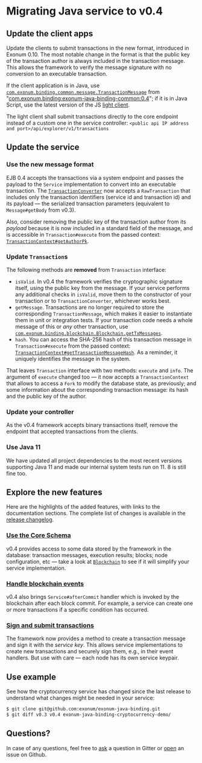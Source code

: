 # Migrating Java service to v0.4

## Update the client apps
Update the clients to submit transactions in the new format, introduced in Exonum 0.10.
The most notable change in the format is that the public key of the transaction author 
is always included in the transaction message. This allows the framework to verify 
the message signature with no conversion to an executable transaction.

If the client application is in Java, 
use [`com.exonum.binding.common.message.TransactionMessage`][tx-message-jd]
from "[com.exonum.binding:exonum-java-binding-common:0.4][common-0.4]";
if it is in Java Script, use the latest version of the JS 
[light client](https://github.com/exonum/exonum-client).

The light client shall submit transactions directly to the core endpoint instead of a custom one
in the service controller:
`<public api IP address and port>/api/explorer/v1/transactions`
 <!-- TODO: Link the core docs when/if they are available -->

[common-0.4]: https://search.maven.org/artifact/com.exonum.binding/exonum-java-binding-common/0.4/jar
[tx-message-jd]: https://exonum.com/doc/api/java-binding-common/0.4/com/exonum/binding/common/message/TransactionMessage.html#builder()

## Update the service
### Use the new message format

EJB 0.4 accepts the transactions via a system endpoint and passes the payload to the `Service`
implementation to convert into an executable transaction. 
The [`TransactionConverter`][tx-converter-jd] now accepts
a `RawTransaction` that includes only the transaction identifiers (service id and transaction id)
and its payload — the serialized transaction parameters (equivalent to `Message#getBody` from v0.3).

Also, consider removing the public key of the transaction author from its _payload_ because
it is now included in a standard field of the message, and is accessible in `Transaction#execute`
from the passed context: [`TransactionContext#getAuthorPk`][tx-context-author-jd].

[tx-converter-jd]: https://exonum.com/doc/api/java-binding-core/0.4/com/exonum/binding/service/TransactionConverter.html
[tx-context-author-jd]: https://exonum.com/doc/api/java-binding-core/0.4/com/exonum/binding/transaction/TransactionContext.html#getAuthorPk() 

### Update `Transaction`s
The following methods are **removed** from `Transaction` interface:
  - `isValid`. In v0.4 the framework verifies the cryptographic signature itself, using the
  public key from the message. If your service performs any additional checks in `isValid`, 
  move them to the constructor of your transaction or to `TransactionConverter`, whichever
  works best.
  - `getMessage`. Transactions are no longer required to store the corresponding 
  `TransactionMessage`, which makes it easier to instantiate them in unit or integration tests.
  If your transaction code needs a whole message of this or _any_ other transaction,
  use [`com.exonum.binding.blockchain.Blockchain.getTxMessages`][blockchain-get-tx-messages-jd].
  - `hash`. You can access the SHA-256 hash of this transaction message in `Transaction#execute`
  from the passed context: [`TransactionContext#getTransactionMessageHash`][tx-context-hash-jd]. 
  As a reminder, it uniquely identifies the message in the system.
  
That leaves `Transaction` interface with two methods: `execute` and `info`.
The argument of `execute` changed too — it now accepts a `TransactionContext` that allows
to access a `Fork` to modify the database state, as previously; and some information about 
the corresponding transaction message: its hash and the public key of the author.

[blockchain-get-tx-messages-jd]: https://exonum.com/doc/api/java-binding-core/0.4/com/exonum/binding/blockchain/Blockchain.html#getTxMessages()
[tx-context-hash-jd]: https://exonum.com/doc/api/java-binding-core/0.4/com/exonum/binding/transaction/TransactionContext.html#getTransactionMessageHash()

### Update your controller
As the v0.4 framework accepts binary transactions itself, remove the endpoint that accepted
transactions from the clients.

### Use Java 11
We have updated all project dependencies to the most recent versions supporting Java 11 and made
our internal system tests run on 11. 8 is still fine too.

## Explore the new features
Here are the highlights of the added features, with links to the documentation sections.
The complete list of changes is available in the [release changelog](https://github.com/exonum/exonum-java-binding/releases/tag/v0.4).

### [Use the Core Schema][core-schema-docs]
v0.4 provides access to some data stored by the framework in the database: transaction messages,
execution results; blocks; node configuration, etc — take a look at [`Blockchain`][blockchain-jd] 
to see if it will simplify your service implementation.

[core-schema-docs]: https://exonum.com/doc/version/0.10/get-started/java-binding#core-schema-api
[blockchain-jd]: https://exonum.com/doc/api/java-binding-core/0.4/com/exonum/binding/blockchain/Blockchain.html

### [Handle blockchain events][core-events-docs]
v0.4 also brings `Service#afterCommit` handler which is invoked by the blockchain after each 
block commit. For example, a service can create one or more transactions if a specific condition
has occurred.

[core-events-docs]: https://exonum.com/doc/version/0.10/get-started/java-binding#blockchain-events

### [Sign and submit transactions][node-submit-docs]
The framework now provides a method to create a transaction message and sign it with the
_service key_. This allows service implementations to create new transactions and securely sign
them, e.g., in their event handlers. But use with care — each node has its own service keypair.

[node-submit-docs]: https://exonum.com/doc/version/0.10/get-started/java-binding#messages

## Use example
See how the cryptocurrency service has changed since the last release to understand what
changes might be needed in your service:

```sh
$ git clone git@github.com:exonum/exonum-java-binding.git
$ git diff v0.3 v0.4 exonum-java-binding-cryptocurrency-demo/
```

## Questions?

In case of any questions, feel free to [ask][gitter] a question in Gitter or [open][new-issue] an issue
on Github.    

[gitter]: https://gitter.im/exonum/exonum-java-binding
[new-issue]: https://github.com/exonum/exonum-java-binding/issues/new
